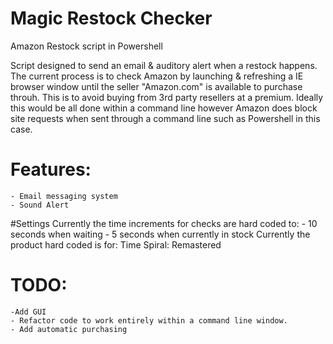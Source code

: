 # Magic Restock Checker
Amazon Restock script in Powershell

Script designed to send an email & auditory alert when a restock happens.
The current process is to check Amazon by launching & refreshing a IE browser window until the seller "Amazon.com" is available to purchase throuh. This is to avoid buying from 3rd party resellers at a premium. Ideally this would be all done within a command line however Amazon does block site requests when sent through a command line such as Powershell in this case.

# Features:
    - Email messaging system
    - Sound Alert

#Settings
Currently the time increments for checks are hard coded to:
	- 10 seconds when waiting
	- 5 seconds when currently in stock
Currently the product hard coded is for: Time Spiral: Remastered

# TODO:
	-Add GUI
	- Refactor code to work entirely within a command line window.
	- Add automatic purchasing

